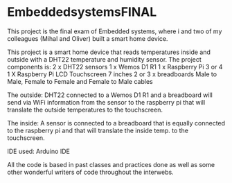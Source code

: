 # EmbeddedsystemsFINAL
This project is the final exam of Embedded systems, where i and two of my colleagues (Mihal and Oliver) built a smart home device. 

This project is a smart home device that reads temperatures inside and outside with a DHT22 temperature and humidity sensor. 
The project components is:
2 x DHT22 sensors
1 x Wemos D1 R1
1 x Raspberry Pi 3 or 4
1 X Raspberry Pi LCD Touchscreen 7 inches
2 or 3 x breadboards
Male to Male, Female to Female and Female to Male cables 

The outside: 
DHT22 connected to a Wemos D1 R1 and  a breadboard will send via WiFi information from the sensor to the raspberry pi that will translate the outside temperatures to the touchscreen.

The inside: 
A sensor is connected to a breadboard that is equally connected to the raspberry pi and that will translate the inside temp. to the touchscreen.

IDE used: Arduino IDE

All the code is based in past classes and practices done as well as some other wonderful writers of code throughout the interwebs. 


